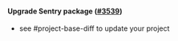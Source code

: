 #### Upgrade Sentry package ([#3539](https://github.com/shopsys/shopsys/pull/3539))

- see #project-base-diff to update your project

